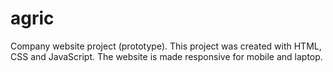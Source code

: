 # agric
Company website project (prototype).
This project was created with HTML, CSS and JavaScript.
The website is made responsive for mobile and laptop.

